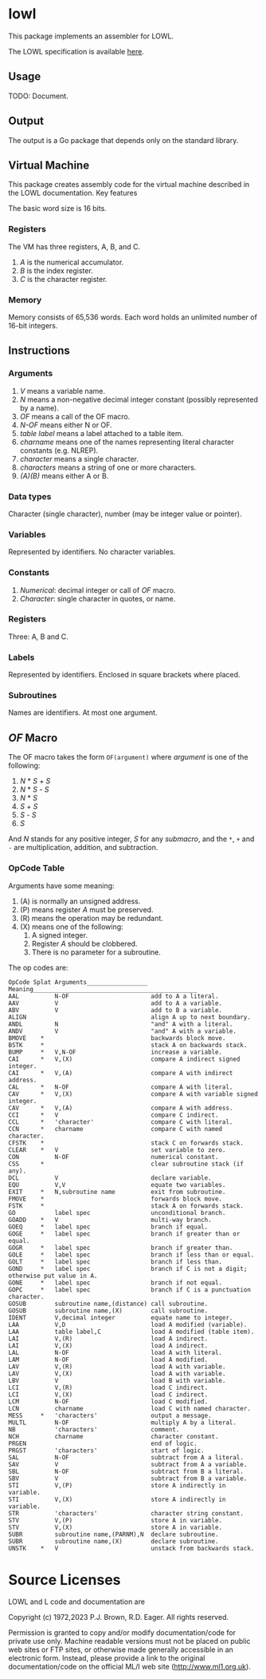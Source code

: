 # lowl

This package implements an assembler for LOWL.

The LOWL specification is available [here](http://www.ml1.org.uk/implementation.html).

## Usage
TODO: Document.

## Output
The output is a Go package that depends only on the standard library.

## Virtual Machine
This package creates assembly code for the virtual machine described in the LOWL documentation.
Key features 

The basic word size is 16 bits.

### Registers
The VM has three registers, A, B, and C.

1. _A_ is the numerical accumulator.
2. _B_ is the index register.
3. _C_ is the character register.

### Memory
Memory consists of 65,536 words.
Each word holds an unlimited number of 16-bit integers.

## Instructions

### Arguments
1. _V_ means a variable name.
1. _N_ means a non-negative decimal integer constant (possibly represented by a name).
1. _OF_ means a call of the OF macro.
1. _N-OF_ means either N or OF.
1. _table label_ means a label attached to a table item.
1. _charname_ means one of the names representing literal character constants (e.g. NLREP).
1. _character_ means a single character.
1. _characters_ means a string of one or more characters.
1. _(A)(B)_ means either A or B.

### Data types
Character (single character), number (may be integer value or pointer).

### Variables
Represented by identifiers.
No character variables.

### Constants
1. _Numerical_: decimal integer or call of _OF_ macro.
1. _Character_: single character in quotes, or name.

### Registers
Three: A, B and C.

### Labels
Represented by identifiers.
Enclosed in square brackets where placed.

### Subroutines
Names are identifiers.
At most one argument.

## _OF_ Macro
The OF macro takes the form `OF(argument)` where _argument_ is one of the following:

1. _N_ * _S_ + _S_
1. _N_ * _S_ - _S_
1. _N_ * _S_
1. _S_ + _S_
1. _S_ - _S_
1. _S_

And _N_ stands for any positive integer, _S_ for any _submacro_, and the `*`, `+` and `-` are multiplication, addition, and subtraction.

### OpCode Table
Arguments have some meaning:
1. (A) is normally an unsigned address.
2. (P) means register _A_ must be preserved.
2. (R) means the operation may be redundant.
3. (X) means one of the following:
   1. A signed integer.
   2. Register _A_ should be clobbered.
   3. There is no parameter for a subroutine.

The op codes are:

    OpCode Splat Arguments_________________ Meaning______________________________________________
    AAL          N-OF                       add to A a literal.
    AAV          V                          add to A a variable.
    ABV          V                          add to B a variable.
    ALIGN                                   align A up to next boundary.
    ANDL         N                          "and" A with a literal.
    ANDV         V                          "and" A with a variable.
    BMOVE    *                              backwards block move.
    BSTK     *                              stack A on backwards stack.
    BUMP     *   V,N-OF                     increase a variable.
    CAI      *   V,(X)                      compare A indirect signed integer.
    CAI      *   V,(A)                      compare A with indirect address.
    CAL      *   N-OF                       compare A with literal.
    CAV      *   V,(X)                      compare A with variable signed integer.
    CAV      *   V,(A)                      compare A with address.
    CCI      *   V                          compare C indirect.
    CCL      *   'character'                compare C with literal.
    CCN      *   charname                   compare C with named character.
    CFSTK    *                              stack C on forwards stack.
    CLEAR    *   V                          set variable to zero.
    CON          N-OF                       numerical constant.
    CSS      *                              clear subroutine stack (if any).
    DCL          V                          declare variable.
    EQU          V,V                        equate two variables.
    EXIT     *   N,subroutine name          exit from subroutine.
    FMOVE    *                              forwards block move.
    FSTK     *                              stack A on forwards stack.
    GO           label spec                 unconditional branch.
    GOADD    *   V                          multi-way branch.
    GOEQ     *   label spec                 branch if equal.
    GOGE     *   label spec                 branch if greater than or equal.
    GOGR     *   label spec                 branch if greater than.
    GOLE     *   label spec                 branch if less than or equal.
    GOLT     *   label spec                 branch if less than.
    GOND     *   label spec                 branch if C is not a digit; otherwise put value in A.
    GONE     *   label spec                 branch if not equal.
    GOPC     *   label spec                 branch if C is a punctuation character.
    GOSUB        subroutine name,(distance) call subroutine.
    GOSUB        subroutine name,(X)        call subroutine.
    IDENT        V,decimal integer          equate name to integer.
    LAA          V,D                        load A modified (variable).
    LAA          table label,C              load A modified (table item).
    LAI          V,(R)                      load A indirect.
    LAI          V,(X)                      load A indirect.
    LAL          N-OF                       load A with literal.
    LAM          N-OF                       load A modified.
    LAV          V,(R)                      load A with variable.
    LAV          V,(X)                      load A with variable.
    LBV          V                          load B with variable.
    LCI          V,(R)                      load C indirect.
    LCI          V,(X)                      load C indirect.
    LCM          N-OF                       load C modified.
    LCN          charname                   load C with named character.
    MESS     *   'characters'               output a message.
    MULTL        N-OF                       multiply A by a literal.
    NB           'characters'               comment.
    NCH          charname                   character constant.
    PRGEN                                   end of logic.
    PRGST        'characters'               start of logic.
    SAL          N-OF                       subtract from A a literal.
    SAV          V                          subtract from A a variable.
    SBL          N-OF                       subtract from B a literal.
    SBV          V                          subtract from B a variable.
    STI          V,(P)                      store A indirectly in variable.
    STI          V,(X)                      store A indirectly in variable.
    STR          'characters'               character string constant.
    STV          V,(P)                      store A in variable.
    STV          V,(X)                      store A in variable.
    SUBR         subroutine name,(PARNM),N  declare subroutine.
    SUBR         subroutine name,(X)        declare subroutine.
    UNSTK    *   V                          unstack from backwards stack.

# Source Licenses

LOWL and L code and documentation are

   Copyright (c) 1972,2023 P.J. Brown, R.D. Eager. All rights reserved.
   
   Permission is granted to copy and/or modify documentation/code for private
   use only.  Machine readable versions must not be placed on public web sites
   or FTP sites, or otherwise made generally accessible in an electronic form.
   Instead, please provide a link to the original documentation/code on the
   official ML/I web site (http://www.ml1.org.uk).
